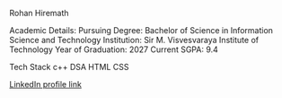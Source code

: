 Rohan Hiremath

Academic Details:
Pursuing Degree: Bachelor of Science in Information Science and Technology
Institution: Sir M. Visvesvaraya Institute of Technology
Year of Graduation: 2027
Current SGPA: 9.4

Tech Stack
c++
DSA
HTML
CSS

[LinkedIn profile link](https://www.linkedin.com/in/rohan-hiremath-3b9749206/)
